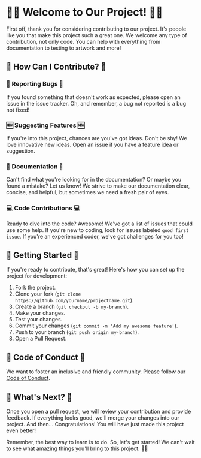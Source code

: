 # 🎉🎉 Welcome to Our Project! 🎉🎉

First off, thank you for considering contributing to our project. It's people like you that make this project such a great one. We welcome any type of contribution, not only code. You can help with everything from documentation to testing to artwork and more!

## 🌈 How Can I Contribute? 🌈

### 🐞 Reporting Bugs 🐞

If you found something that doesn't work as expected, please open an issue in the issue tracker. Oh, and remember, a bug not reported is a bug not fixed!

### 🆕 Suggesting Features 🆕

If you're into this project, chances are you've got ideas. Don't be shy! We love innovative new ideas. Open an issue if you have a feature idea or suggestion.

### 📝 Documentation 📝

Can't find what you're looking for in the documentation? Or maybe you found a mistake? Let us know! We strive to make our documentation clear, concise, and helpful, but sometimes we need a fresh pair of eyes.

### 💻 Code Contributions 💻

Ready to dive into the code? Awesome! We've got a list of issues that could use some help. If you're new to coding, look for issues labeled `good first issue`. If you're an experienced coder, we've got challenges for you too!

## 🚀 Getting Started 🚀

If you're ready to contribute, that's great! Here's how you can set up the project for development:

1. Fork the project.
2. Clone your fork (`git clone https://github.com/yourname/projectname.git`).
3. Create a branch (`git checkout -b my-branch`).
4. Make your changes.
5. Test your changes.
6. Commit your changes (`git commit -m 'Add my awesome feature'`).
7. Push to your branch (`git push origin my-branch`).
8. Open a Pull Request.

## 🎈 Code of Conduct 🎈

We want to foster an inclusive and friendly community. Please follow our [Code of Conduct](CODE_OF_CONDUCT.md).

## 🎁 What's Next? 🎁

Once you open a pull request, we will review your contribution and provide feedback. If everything looks good, we'll merge your changes into our project. And then... Congratulations! You will have just made this project even better!

Remember, the best way to learn is to do. So, let's get started! We can't wait to see what amazing things you'll bring to this project. 🚀🌟